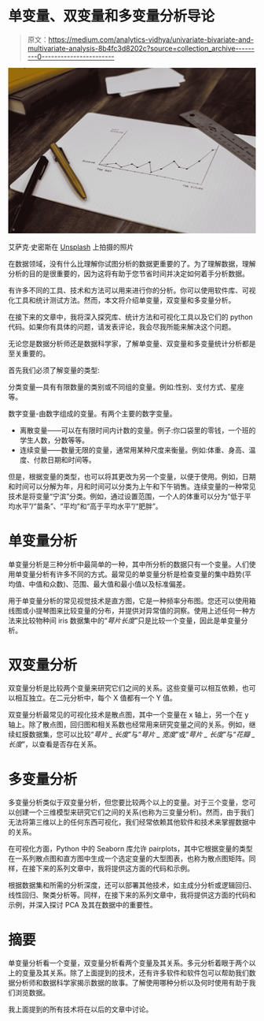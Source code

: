 # 单变量、双变量和多变量分析导论

> 原文：<https://medium.com/analytics-vidhya/univariate-bivariate-and-multivariate-analysis-8b4fc3d8202c?source=collection_archive---------0----------------------->

![](img/6ad2890e06ca76c73ff3411a5932ece8.png)

艾萨克·史密斯在 [Unsplash](https://unsplash.com?utm_source=medium&utm_medium=referral) 上拍摄的照片

在数据领域，没有什么比理解你试图分析的数据更重要的了。为了理解数据，理解分析的目的是很重要的，因为这将有助于您节省时间并决定如何着手分析数据。

有许多不同的工具、技术和方法可以用来进行你的分析。你可以使用软件库、可视化工具和统计测试方法。然而，本文将介绍单变量，双变量和多变量分析。

在接下来的文章中，我将深入探究库、统计方法和可视化工具以及它们的 python 代码。如果你有具体的问题，请发表评论，我会尽我所能来解决这个问题。

无论您是数据分析师还是数据科学家，了解单变量、双变量和多变量统计分析都是至关重要的。

首先我们必须了解变量的类型:

分类变量—具有有限数量的类别或不同组的变量。例如:性别、支付方式、星座等。

数字变量-由数字组成的变量。有两个主要的数字变量。

*   离散变量——可以在有限时间内计数的变量。例子:你口袋里的零钱，一个班的学生人数，分数等等。
*   连续变量——数量无限的变量，通常用某种尺度来衡量。例如:体重、身高、温度、付款日期和时间等。

但是，根据变量的类型，也可以将其更改为另一个变量，以便于使用。例如，日期和时间可以分解为年，月和时间可以分类为上午和下午销售。连续变量的一种常见技术是将变量“宁滨”分类。例如，通过设置范围，一个人的体重可以分为“低于平均水平”/“苗条”、“平均”和“高于平均水平”/“肥胖”。

# 单变量分析

单变量分析是三种分析中最简单的一种，其中所分析的数据只有一个变量。人们使用单变量分析有许多不同的方式。最常见的单变量分析是检查变量的集中趋势(平均值、中值和众数)、范围、最大值和最小值以及标准偏差。

用于单变量分析的常见视觉技术是直方图，它是一种频率分布图。您还可以使用箱线图或小提琴图来比较变量的分布，并提供对异常值的洞察。使用上述任何一种方法来比较物种间 iris 数据集中的“*萼片长度*”只是比较一个变量，因此是单变量分析。

# 双变量分析

双变量分析是比较两个变量来研究它们之间的关系。这些变量可以相互依赖，也可以相互独立。在二元分析中，每个 X 值都有一个 Y 值。

双变量分析最常见的可视化技术是散点图，其中一个变量在 x 轴上，另一个在 y 轴上。除了散点图，回归图和相关系数也经常用来研究变量之间的关系。例如，继续虹膜数据集，您可以比较“*萼片 _ 长度*”与“*萼片 _ 宽度*”或“*萼片 _ 长度*”与“*花瓣 _ 长度*”，以查看是否存在关系。

# 多变量分析

多变量分析类似于双变量分析，但您要比较两个以上的变量。对于三个变量，您可以创建一个三维模型来研究它们之间的关系(也称为三变量分析)。然而，由于我们无法将第三维以上的任何东西可视化，我们经常依赖其他软件和技术来掌握数据中的关系。

在可视化方面，Python 中的 Seaborn 库允许 pairplots，其中它根据变量的类型在一系列散点图和直方图中生成一个选定变量的大型图表，也称为散点图矩阵。同样，在接下来的系列文章中，我将提供这方面的代码和示例。

根据数据集和所需的分析深度，还可以部署其他技术，如主成分分析或逻辑回归、线性回归、聚类分析等。同样，在接下来的系列文章中，我将提供这方面的代码和示例，并深入探讨 PCA 及其在数据中的重要性。

# 摘要

单变量分析看一个变量，双变量分析看两个变量及其关系。多元分析着眼于两个以上的变量及其关系。除了上面提到的技术，还有许多软件和软件包可以帮助我们数据分析师和数据科学家揭示数据的故事。了解使用哪种分析以及何时使用有助于我们浏览数据。

我上面提到的所有技术将在以后的文章中讨论。
